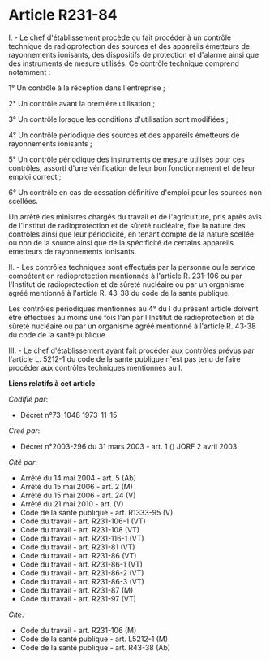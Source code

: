 # Article R231-84

I. - Le chef d'établissement procède ou fait procéder à un contrôle technique de radioprotection des sources et des appareils
émetteurs de rayonnements ionisants, des dispositifs de protection et d'alarme ainsi que des instruments de mesure utilisés.
Ce contrôle technique comprend notamment :

1° Un contrôle à la réception dans l'entreprise ;

2° Un contrôle avant la première utilisation ;

3° Un contrôle lorsque les conditions d'utilisation sont modifiées ;

4° Un contrôle périodique des sources et des appareils émetteurs de rayonnements ionisants ;

5° Un contrôle périodique des instruments de mesure utilisés pour ces contrôles, assorti d'une vérification de leur bon
fonctionnement et de leur emploi correct ;

6° Un contrôle en cas de cessation définitive d'emploi pour les sources non scellées.

Un arrêté des ministres chargés du travail et de l'agriculture, pris après avis de l'Institut de radioprotection et de sûreté
nucléaire, fixe la nature des contrôles ainsi que leur périodicité, en tenant compte de la nature scellée ou non de la source
ainsi que de la spécificité de certains appareils émetteurs de rayonnements ionisants.

II. - Les contrôles techniques sont effectués par la personne ou le service compétent en radioprotection mentionnés à
l'article R. 231-106 ou par l'Institut de radioprotection et de sûreté nucléaire ou par un organisme agréé mentionné à
l'article R. 43-38 du code de la santé publique.

Les contrôles périodiques mentionnés au 4° du I du présent article doivent être effectués au moins une fois l'an par
l'Institut de radioprotection et de sûreté nucléaire ou par un organisme agréé mentionné à l'article R. 43-38 du code de la
santé publique.

III. - Le chef d'établissement ayant fait procéder aux contrôles prévus par l'article L. 5212-1 du code de la santé publique
n'est pas tenu de faire procéder aux contrôles techniques mentionnés au I.

**Liens relatifs à cet article**

_Codifié par_:

  - Décret n°73-1048 1973-11-15

_Créé par_:

  - Décret n°2003-296 du 31 mars 2003 - art. 1 () JORF 2 avril 2003

_Cité par_:

  - Arrêté du 14 mai 2004 - art. 5 (Ab)
  - Arrêté du 15 mai 2006 - art. 2 (M)
  - Arrêté du 15 mai 2006 - art. 24 (V)
  - Arrêté du 21 mai 2010 - art. (V)
  - Code de la santé publique - art. R1333-95 (V)
  - Code du travail - art. R231-106-1 (VT)
  - Code du travail - art. R231-108 (VT)
  - Code du travail - art. R231-116-1 (VT)
  - Code du travail - art. R231-81 (VT)
  - Code du travail - art. R231-86 (VT)
  - Code du travail - art. R231-86-1 (VT)
  - Code du travail - art. R231-86-2 (VT)
  - Code du travail - art. R231-86-3 (VT)
  - Code du travail - art. R231-87 (M)
  - Code du travail - art. R231-97 (VT)

_Cite_:

  - Code du travail - art. R231-106 (M)
  - Code de la santé publique - art. L5212-1 (M)
  - Code de la santé publique - art. R43-38 (Ab)
